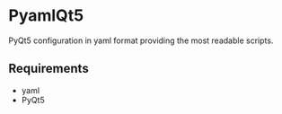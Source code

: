 # PyamlQt5

PyQt5 configuration in yaml format providing the most readable scripts.

## Requirements

- yaml
- PyQt5
